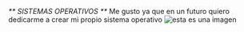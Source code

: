 _** SISTEMAS OPERATIVOS **_
Me gusto ya que en un futuro quiero dedicarme a crear mi propio sistema operativo
![esta es una imagen](https://concepto.de/wp-content/uploads/2018/02/sistema-operativo-windows-e1592788622900.jpg)

